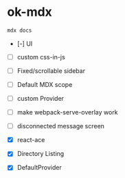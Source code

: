 
# ok-mdx

```sh
mdx docs
```

- [-] UI
- [ ] custom css-in-js
- [ ] Fixed/scrollable sidebar
- [ ] Default MDX scope
- [ ] custom Provider
- [ ] make webpack-serve-overlay work
- [ ] disconnected message screen

- [x] react-ace
- [x] Directory Listing
- [x] DefaultProvider
